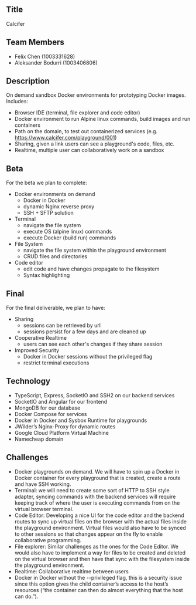 ## Title

Calcifer

## Team Members

- Felix Chen (1003331628)
- Aleksander Bodurri (1003406806)

## Description

On demand sandbox Docker environments for prototyping Docker images. Includes:

- Browser IDE (terminal, file explorer and code editor)
- Docker environment to run Alpine linux commands, build images and run containers
- Path on the domain, to test out containerized services (e.g. https://www.calcifer.com/playground/001)
- Sharing, given a link users can see a playground's code, files, etc.
- Realtime, multiple user can collaboratively work on a sandbox

## Beta

For the beta we plan to complete:

- Docker environments on demand
  - Docker in Docker
  - dynamic Nginx reverse proxy
  - SSH + SFTP solution
- Terminal
  - navigate the file system
  - execute OS (alpine linux) commands
  - execute Docker (build run) commands
- File System
  - navigate the file system within the playground environment
  - CRUD files and directories
- Code editor
  - edit code and have changes propagate to the filesystem
  - Syntax highlighting

## Final

For the final deliverable, we plan to have:

- Sharing
  - sessions can be retrieved by url
  - sessions persist for a few days and are cleaned up
- Cooperative Realtime
  - users can see each other's changes if they share session
- Improved Security
  - Docker in Docker sessions without the privileged flag
  - restrict terminal executions

## Technology

- TypeScript, Express, SocketIO and SSH2 on our backend services
- SocketIO and Angular for our frontend
- MongoDB for our database
- Docker Compose for services
- Docker in Docker and Sysbox Runtime for playgrounds
- JWilder’s Nginx-Proxy for dynamic routes
- Google Cloud Platform Virtual Machine
- Namecheap domain

## Challenges

- Docker playgrounds on demand. We will have to spin up a Docker in Docker container for every playground that is created, create a route and have SSH working.
- Terminal: we will need to create some sort of HTTP to SSH style adapter, syncing commands with the backend services will require keeping track of where the user is executing commands from on the virtual browser terminal.
- Code Editor: Developing a nice UI for the code editor and the backend routes to sync up virtual files on the browser with the actual files inside the playground environment. Virtual files would also have to be synced to other sessions so that changes appear on the fly to enable collaborative programming.
- File explorer: Similar challenges as the ones for the Code Editor. We would also have to implement a way for files to be created and deleted on the virtual browser and then have that sync with the filesystem inside the playground environment.
- Realtime: Collaborative realtime between users 
- Docker in Docker without the --privileged flag, this is a security issue since this option gives the child container’s access to the host’s resources (“the container can then do almost everything that the host can do.”).

